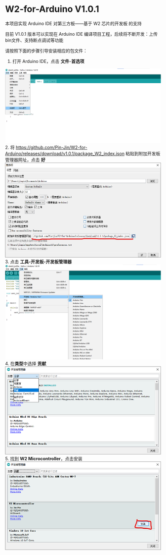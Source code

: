 # W2-for-Arduino V1.0.1
本项目实现 Arduino IDE 对第三方板——基于 W2 芯片的开发板 的支持

目前 V1.0.1 版本可以实现在 Arduino IDE 编译项目工程，后续将不断开发：上传bin文件、支持断点调试等功能

请按照下面的步骤引导安装相应的包文件：
1. 打开 Arduino IDE，点击 **文件**-**首选项**

![](images/1.png)
2. 将 https://github.com/Pin-Jin/W2-for-Arduino/releases/download/v1.0.1/package_W2_index.json 粘贴到附加开发板管理器网址，点击 **好**
![](images/2.png)
3. 点击 **工具-开发板-开发板管理器**
![](images/3.png)
4. 在**类型**中选择 **贡献**
![](images/4.png)
5. 找到 **W2 Microcontroller**，点击安装
![](images/5.png)